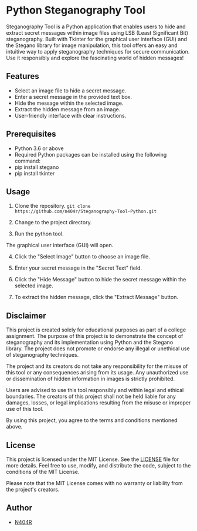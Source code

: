 # Python Steganography Tool
 Steganography Tool is a Python application that enables users to hide and extract secret messages within image files using LSB (Least Significant Bit) steganography. Built with Tkinter for the graphical user interface (GUI) and the Stegano library for image manipulation, this tool offers an easy and intuitive way to apply steganography techniques for secure communication. Use it responsibly and explore the fascinating world of hidden messages!

## Features

- Select an image file to hide a secret message.
- Enter a secret message in the provided text box.
- Hide the message within the selected image.
- Extract the hidden message from an image.
- User-friendly interface with clear instructions.

## Prerequisites
- Python 3.6 or above
- Required Python packages can be installed using the following command:
- pip install stegano
- pip install tkinter

## Usage

1. Clone the repository.
`git clone https://github.com/n404r/Steganography-Tool-Python.git`

2. Change to the project directory.

3. Run the python tool.

The graphical user interface (GUI) will open.

4. Click the "Select Image" button to choose an image file.

5. Enter your secret message in the "Secret Text" field.

6. Click the "Hide Message" button to hide the secret message within the selected image.

7. To extract the hidden message, click the "Extract Message" button.

## Disclaimer

This project is created solely for educational purposes as part of a college assignment. The purpose of this project is to demonstrate the concept of steganography and its implementation using Python and the Stegano library. The project does not promote or endorse any illegal or unethical use of steganography techniques.

The project and its creators do not take any responsibility for the misuse of this tool or any consequences arising from its usage. Any unauthorized use or dissemination of hidden information in images is strictly prohibited.

Users are advised to use this tool responsibly and within legal and ethical boundaries. The creators of this project shall not be held liable for any damages, losses, or legal implications resulting from the misuse or improper use of this tool.

By using this project, you agree to the terms and conditions mentioned above.

## License

This project is licensed under the MIT License. See the [LICENSE](LICENSE) file for more details.
Feel free to use, modify, and distribute the code, subject to the conditions of the MIT License.

Please note that the MIT License comes with no warranty or liability from the project's creators.

## Author

- [N404R](https://github.com/n404r)





